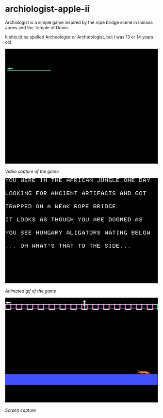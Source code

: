 # archiologist-apple-ii
Archiologist is a simple game inspired by the rope bridge scene in Indiana Jones and the Temple of Doom.

It should be spelled Archeologist or Archæologist, but I was 13 or 14 years old.

<p>

<img src="./archiologist.gif"/>

<figcaption>
  <em>Video capture of the game</em>
</figcaption>
</p>

<p>
<img src="./archiologist-intro-text.png"/>
<figcaption>
  <em>Animated gif of the game</em>
</figcaption>
</p>

<p>
<img src="./archiologist.png"/>
<figcaption>
  <em>Screen capture</em>
</figcaption>
</p>
